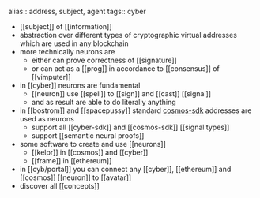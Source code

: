 alias:: address, subject, agent
tags:: cyber

- [[subject]] of [[information]]
- abstraction over different types of cryptographic virtual addresses which are used in any blockchain
- more technically neurons are
	- either can prove correctness of [[signature]]
	- or can act as a [[prog]] in accordance to [[consensus]] of [[vimputer]]
- in [[cyber]] neurons are fundamental
	- [[neuron]] use [[spell]] to [[sign]] and [[cast]] [[signal]]
	- and as result are able to do literally anything
- in [[bostrom]] and [[spacepussy]] standard [cosmos-sdk](https://docs.cosmos.network/) addresses are used as neurons
	- support all [[cyber-sdk]] and [[cosmos-sdk]] [[signal types]]
	- support [[semantic neural proofs]]
- some software to create and use [[neurons]]
	- [[kelpr]] in [[cosmos]] and [[cyber]]
	- [[frame]] in [[ethereum]]
- in [[cyb/portal]] you can connect any [[cyber]], [[ethereum]] and [[cosmos]] [[neuron]] to [[avatar]]
- discover all [[concepts]]